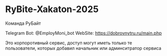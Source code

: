 # RyBite-Xakaton-2025
Команда РуБайт

Telegram Bot: @EmployMoni_bot
WebSite: https://dobrovnytru.ru/main.php

Это корпоротивный сервис, доступ могут иметь только те пользователи, которых добавил начальник или админситратор сервиса
